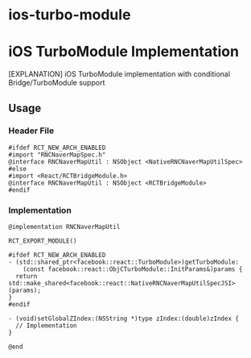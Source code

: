 # ios-turbo-module

# iOS TurboModule Implementation

[EXPLANATION] iOS TurboModule implementation with conditional Bridge/TurboModule support

## Usage

### Header File
```objc
#ifdef RCT_NEW_ARCH_ENABLED
#import "RNCNaverMapSpec.h"
@interface RNCNaverMapUtil : NSObject <NativeRNCNaverMapUtilSpec>
#else
#import <React/RCTBridgeModule.h>
@interface RNCNaverMapUtil : NSObject <RCTBridgeModule>
#endif
```

### Implementation
```objc
@implementation RNCNaverMapUtil

RCT_EXPORT_MODULE()

#ifdef RCT_NEW_ARCH_ENABLED
- (std::shared_ptr<facebook::react::TurboModule>)getTurboModule:
    (const facebook::react::ObjCTurboModule::InitParams&)params {
  return std::make_shared<facebook::react::NativeRNCNaverMapUtilSpecJSI>(params);
}
#endif

- (void)setGlobalZIndex:(NSString *)type zIndex:(double)zIndex {
  // Implementation
}

@end
```